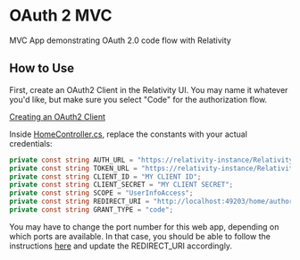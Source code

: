 # OAuth 2 MVC
MVC App demonstrating OAuth 2.0 code flow with Relativity

## How to Use
First, create an OAuth2 Client in the Relativity UI. You may name it whatever you'd like, but make sure you select "Code" for the authorization flow.

[Creating an OAuth2 Client](https://help.relativity.com/9.6/Content/Relativity/Authentication/OAuth2_clients.htm#Creating)

Inside [HomeController.cs](Controllers/HomeController.cs), replace the constants with your actual credentials:

```C#
private const string AUTH_URL = "https://relativity-instance/Relativity/Identity/connect/authorize";
private const string TOKEN_URL = "https://relativity-instance/Relativity/Identity/connect/token";
private const string CLIENT_ID = "MY CLIENT ID";
private const string CLIENT_SECRET = "MY CLIENT SECRET";
private const string SCOPE = "UserInfoAccess";
private const string REDIRECT_URI = "http://localhost:49203/home/authorize";
private const string GRANT_TYPE = "code";
```

You may have to change the port number for this web app, depending on which ports are available. In that case, you should be able to follow the instructions [here](https://stackoverflow.com/a/21202917) and update the REDIRECT_URI accordingly.
